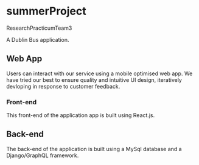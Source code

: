 # summerProject
ResearchPracticumTeam3

A Dublin Bus application.

## Web App
Users can interact with our service using a mobile optimised web app. We have tried our best to ensure quality and intuitive UI design, iteratively devloping in response to customer feedback.

### Front-end
This front-end of the application app is built using React.js.

## Back-end
The back-end of the application is built using a MySql database and a Django/GraphQL framework.

